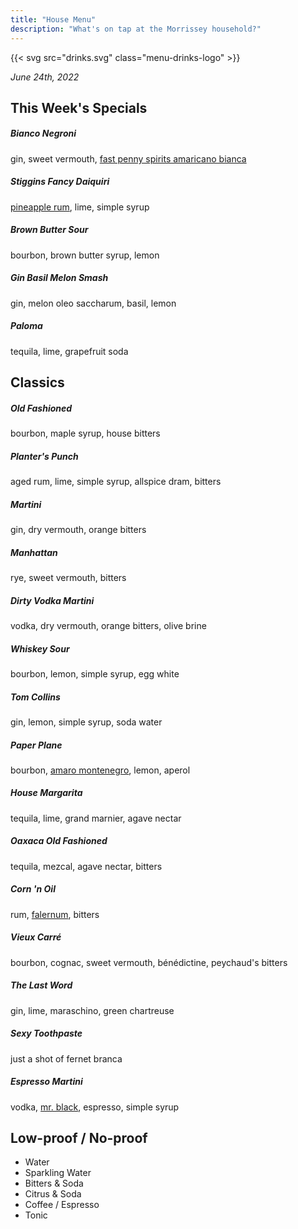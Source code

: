 ```yaml
---
title: "House Menu"
description: "What's on tap at the Morrissey household?"
---
```


{{< svg src="drinks.svg" class="menu-drinks-logo" >}}

_June 24th, 2022_

## This Week's Specials

##### Bianco Negroni

gin, sweet vermouth, [fast penny spirits amaricano bianca](https://shop.fastpennyspirits.com/products/amaricano-bianca)

##### Stiggins Fancy Daiquiri

[pineapple rum](https://www.plantationrum.com/plantation-stiggins-fancy-pineapple), lime, simple syrup

##### Brown Butter Sour

bourbon, brown butter syrup, lemon

##### Gin Basil Melon Smash

gin, melon oleo saccharum, basil, lemon

##### Paloma

tequila, lime, grapefruit soda

## Classics

##### Old Fashioned

bourbon, maple syrup, house bitters

##### Planter's Punch

aged rum, lime, simple syrup, allspice dram, bitters

##### Martini

gin, dry vermouth, orange bitters

##### Manhattan

rye, sweet vermouth, bitters

##### Dirty Vodka Martini

vodka, dry vermouth, orange bitters, olive brine

##### Whiskey Sour

bourbon, lemon, simple syrup, egg white

##### Tom Collins

gin, lemon, simple syrup, soda water

##### Paper Plane

bourbon, [amaro montenegro](https://www.amaromontenegro.com/en), lemon, aperol

##### House Margarita

tequila, lime, grand marnier, agave nectar

##### Oaxaca Old Fashioned

tequila, mezcal, agave nectar, bitters

##### Corn 'n Oil

rum, [falernum](https://alpenz.com/product-falernum.html), bitters

##### Vieux Carré

bourbon, cognac, sweet vermouth, bénédictine, peychaud's bitters

##### The Last Word

gin, lime, maraschino, green chartreuse

##### Sexy Toothpaste

just a shot of fernet branca

##### Espresso Martini

vodka, [mr. black](https://mrblack.co/us/), espresso, simple syrup

## Low-proof / No-proof

- Water
- Sparkling Water
- Bitters & Soda
- Citrus & Soda
- Coffee / Espresso
- Tonic
